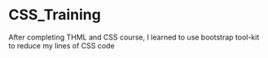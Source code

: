 # CSS_Training
After completing THML and CSS course, I learned to use bootstrap tool-kit to reduce my lines of CSS code
